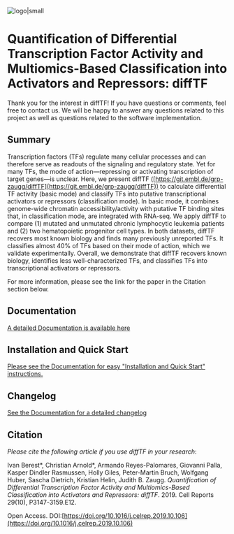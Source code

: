 ![logo|small](/docs/Figures/diffTF_graphicalAbstract.jpg "diffTF graphical abstract")


Quantification of Differential Transcription Factor Activity and Multiomics-Based Classification into Activators and Repressors: diffTF       
=========================================================================================================================================

Thank you for the interest in diffTF! If you have questions or comments, feel free to contact us. We will be happy to answer any questions related to this project as well as questions related to the software implementation.

Summary
-------------
Transcription factors (TFs) regulate many cellular processes and can therefore serve as readouts of the signaling and regulatory state. Yet for many TFs, the mode of action—repressing or activating transcription of target genes—is unclear. Here, we present diffTF ([https://git.embl.de/grp-zaugg/diffTF](https://git.embl.de/grp-zaugg/diffTF)) to calculate differential TF activity (basic mode) and classify TFs into putative transcriptional activators or repressors (classification mode). In basic mode, it combines genome-wide chromatin accessibility/activity with putative TF binding sites that, in classification mode, are integrated with RNA-seq. We apply diffTF to compare (1) mutated and unmutated chronic lymphocytic leukemia patients and (2) two hematopoietic progenitor cell types. In both datasets, diffTF recovers most known biology and finds many previously unreported TFs. It classifies almost 40% of TFs based on their mode of action, which we validate experimentally. Overall, we demonstrate that diffTF recovers known biology, identifies less well-characterized TFs, and classifies TFs into transcriptional activators or repressors.

For more information, please see the link for the paper in the Citation section below.


Documentation
-------------

[A detailed Documentation is available here](http://diffTF.readthedocs.io)

Installation and Quick Start
-------------------------------

[Please see the Documentation for easy "Installation and Quick Start" instructions.](http://difftf.readthedocs.io/en/latest/chapter1.html)

Changelog
----------

[See the Documentation for a detailed changelog](http://difftf.readthedocs.io/en/latest/projectInfo.html#change-log)

Citation
--------
*Please cite the following article if you use diffTF in your research*:


Ivan Berest\*, Christian Arnold\*, Armando Reyes-Palomares, Giovanni Palla, Kasper Dindler Rasmussen, Holly Giles, Peter-Martin Bruch, Wolfgang Huber, Sascha Dietrich, Kristian Helin, Judith B. Zaugg. *Quantification of Differential Transcription Factor Activity and Multiomics-Based Classification into Activators and Repressors: diffTF*. 2019. Cell Reports 29(10), P3147-3159.E12.

Open Access. DOI:[https://doi.org/10.1016/j.celrep.2019.10.106](https://doi.org/10.1016/j.celrep.2019.10.106)
